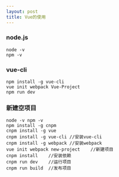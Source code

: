 ```yaml
---
layout: post
title: Vue的使用
---
```



### node.js

    node -v
    npm -v

### vue-cli

    npm install -g vue-cli
    vue init webpack Vue-Project
    npm run dev
  
### 新建空项目
    node -v npm -v
    npm install -g cnpm
    cnpm install -g vue
    cnpm install -g vue-cli //安装vue-cli 
    cnpm install -g webpack //安装webpack
    vue init webpack new-project    //新建项目    
    cnpm install    //安装依赖    
    cnpm run dev    //运行项目   
    cnpm run build  //发布项目
